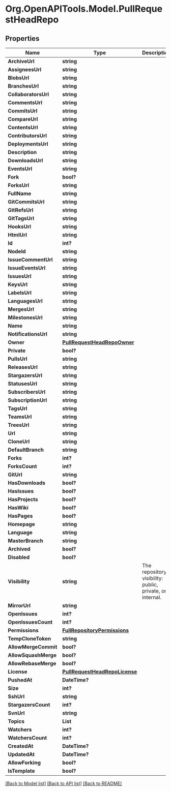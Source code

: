 # Org.OpenAPITools.Model.PullRequestHeadRepo

## Properties

Name | Type | Description | Notes
------------ | ------------- | ------------- | -------------
**ArchiveUrl** | **string** |  | 
**AssigneesUrl** | **string** |  | 
**BlobsUrl** | **string** |  | 
**BranchesUrl** | **string** |  | 
**CollaboratorsUrl** | **string** |  | 
**CommentsUrl** | **string** |  | 
**CommitsUrl** | **string** |  | 
**CompareUrl** | **string** |  | 
**ContentsUrl** | **string** |  | 
**ContributorsUrl** | **string** |  | 
**DeploymentsUrl** | **string** |  | 
**Description** | **string** |  | 
**DownloadsUrl** | **string** |  | 
**EventsUrl** | **string** |  | 
**Fork** | **bool?** |  | 
**ForksUrl** | **string** |  | 
**FullName** | **string** |  | 
**GitCommitsUrl** | **string** |  | 
**GitRefsUrl** | **string** |  | 
**GitTagsUrl** | **string** |  | 
**HooksUrl** | **string** |  | 
**HtmlUrl** | **string** |  | 
**Id** | **int?** |  | 
**NodeId** | **string** |  | 
**IssueCommentUrl** | **string** |  | 
**IssueEventsUrl** | **string** |  | 
**IssuesUrl** | **string** |  | 
**KeysUrl** | **string** |  | 
**LabelsUrl** | **string** |  | 
**LanguagesUrl** | **string** |  | 
**MergesUrl** | **string** |  | 
**MilestonesUrl** | **string** |  | 
**Name** | **string** |  | 
**NotificationsUrl** | **string** |  | 
**Owner** | [**PullRequestHeadRepoOwner**](PullRequestHeadRepoOwner.md) |  | 
**Private** | **bool?** |  | 
**PullsUrl** | **string** |  | 
**ReleasesUrl** | **string** |  | 
**StargazersUrl** | **string** |  | 
**StatusesUrl** | **string** |  | 
**SubscribersUrl** | **string** |  | 
**SubscriptionUrl** | **string** |  | 
**TagsUrl** | **string** |  | 
**TeamsUrl** | **string** |  | 
**TreesUrl** | **string** |  | 
**Url** | **string** |  | 
**CloneUrl** | **string** |  | 
**DefaultBranch** | **string** |  | 
**Forks** | **int?** |  | 
**ForksCount** | **int?** |  | 
**GitUrl** | **string** |  | 
**HasDownloads** | **bool?** |  | 
**HasIssues** | **bool?** |  | 
**HasProjects** | **bool?** |  | 
**HasWiki** | **bool?** |  | 
**HasPages** | **bool?** |  | 
**Homepage** | **string** |  | 
**Language** | **string** |  | 
**MasterBranch** | **string** |  | [optional] 
**Archived** | **bool?** |  | 
**Disabled** | **bool?** |  | 
**Visibility** | **string** | The repository visibility: public, private, or internal. | [optional] 
**MirrorUrl** | **string** |  | 
**OpenIssues** | **int?** |  | 
**OpenIssuesCount** | **int?** |  | 
**Permissions** | [**FullRepositoryPermissions**](FullRepositoryPermissions.md) |  | [optional] 
**TempCloneToken** | **string** |  | [optional] 
**AllowMergeCommit** | **bool?** |  | [optional] 
**AllowSquashMerge** | **bool?** |  | [optional] 
**AllowRebaseMerge** | **bool?** |  | [optional] 
**License** | [**PullRequestHeadRepoLicense**](PullRequestHeadRepoLicense.md) |  | 
**PushedAt** | **DateTime?** |  | 
**Size** | **int?** |  | 
**SshUrl** | **string** |  | 
**StargazersCount** | **int?** |  | 
**SvnUrl** | **string** |  | 
**Topics** | **List<string>** |  | [optional] 
**Watchers** | **int?** |  | 
**WatchersCount** | **int?** |  | 
**CreatedAt** | **DateTime?** |  | 
**UpdatedAt** | **DateTime?** |  | 
**AllowForking** | **bool?** |  | [optional] 
**IsTemplate** | **bool?** |  | [optional] 

[[Back to Model list]](../README.md#documentation-for-models) [[Back to API list]](../README.md#documentation-for-api-endpoints) [[Back to README]](../README.md)

